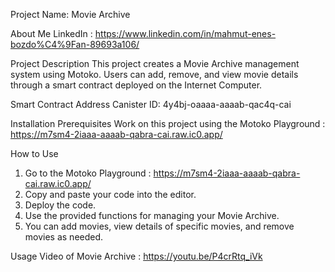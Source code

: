 Project Name: Movie Archive

About Me
LinkedIn : https://www.linkedin.com/in/mahmut-enes-bozdo%C4%9Fan-89693a106/

Project Description
This project creates a Movie Archive management system using Motoko. Users can add, remove, and view movie details through a smart contract deployed on the Internet Computer.

Smart Contract Address
Canister ID: 4y4bj-oaaaa-aaaab-qac4q-cai

Installation Prerequisites
Work on this project using the Motoko Playground : https://m7sm4-2iaaa-aaaab-qabra-cai.raw.ic0.app/

How to Use
1. Go to the Motoko Playground : https://m7sm4-2iaaa-aaaab-qabra-cai.raw.ic0.app/
2. Copy and paste your code into the editor.
4. Deploy the code.
3. Use the provided functions for managing your Movie Archive.
4. You can add movies, view details of specific movies, and remove movies as needed.

Usage Video of Movie Archive : https://youtu.be/P4crRtq_iVk
